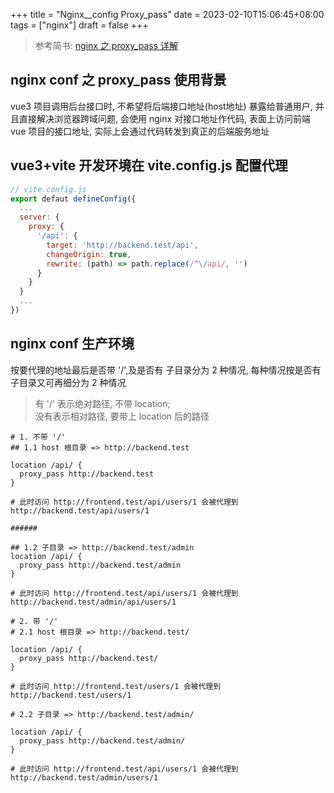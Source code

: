 +++
title = "Nginx__config Proxy_pass"
date = 2023-02-10T15:06:45+08:00
tags = ["nginx"]
draft = false
+++

> 参考简书: [nginx 之 proxy_pass 详解](https://www.jianshu.com/p/b010c9302cd0)

## nginx conf 之 proxy_pass 使用背景
vue3 项目调用后台接口时, 不希望将后端接口地址(host地址) 暴露给普通用户, 并且直接解决浏览器跨域问题, 会使用 nginx 对接口地址作代码, 表面上访问前端 vue 项目的接口地址, 实际上会通过代码转发到真正的后端服务地址

## vue3+vite 开发环境在 vite.config.js 配置代理
```js
// vite.config.js
export defaut defineConfig({
  ...
  server: {
    proxy: {
      '/api': {
        target: 'http://backend.test/api',
        changeOrigin: true,
        rewrite: (path) => path.replace(/^\/api/, '')        
      }  
    }    
  }
  ...
})
```

## nginx conf 生产环境
按要代理的地址最后是否带 '/',及是否有 子目录分为 2 种情况, 每种情况按是否有子目录又可再细分为 2 种情况
> 有 '/' 表示绝对路径, 不带 location;   
> 没有表示相对路径, 要带上 location 后的路径

```
# 1. 不带 '/'
## 1.1 host 根目录 => http://backend.test

location /api/ {
  proxy_pass http://backend.test
}

# 此时访问 http://frontend.test/api/users/1 会被代理到
http://backend.test/api/users/1

######

## 1.2 子目录 => http://backend.test/admin
location /api/ {
  proxy_pass http://backend.test/admin
}

# 此时访问 http://frontend.test/api/users/1 会被代理到
http://backend.test/admin/api/users/1
```

```
# 2. 带 '/'
# 2.1 host 根目录 => http://backend.test/

location /api/ {
  proxy_pass http://backend.test/
}

# 此时访问 http://frontend.test/users/1 会被代理到
http://backend.test/users/1

# 2.2 子目录 => http://backend.test/admin/

location /api/ {
  proxy_pass http://backend.test/admin/
}

# 此时访问 http://frontend.test/api/users/1 会被代理到
http://backend.test/admin/users/1
```
